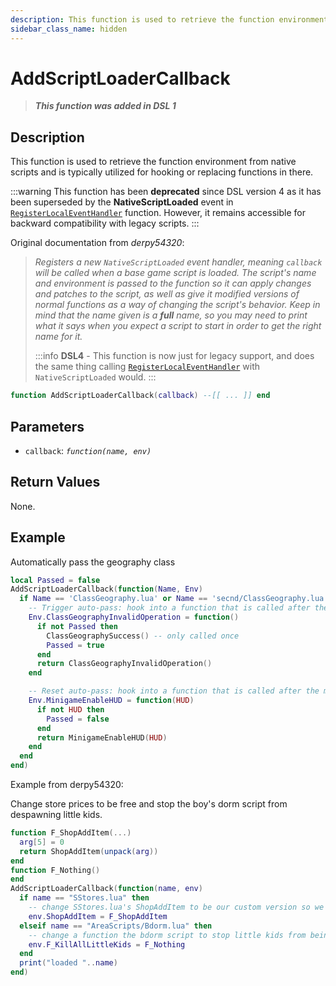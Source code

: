 ```yaml
---
description: This function is used to retrieve the function environment from native scripts and is typically utilized for hooking or replacing functions in there.
sidebar_class_name: hidden
---
```


# AddScriptLoaderCallback

> **_This function was added in DSL 1_**

## Description

This function is used to retrieve the function environment from native scripts and is typically utilized for hooking or replacing functions in there.

:::warning
This function has been **deprecated** since DSL version 4 as it has been superseded by the **NativeScriptLoaded** event in [`RegisterLocalEventHandler`](RegisterLocalEventHandler) function. However, it remains accessible for backward compatibility with legacy scripts.
:::

Original documentation from _derpy54320_:

> _Registers a new `NativeScriptLoaded` event handler, meaning `callback` will be called when a base game script is loaded. The script's name and environment is passed to the function so it can apply changes and patches to the script, as well as give it modified versions of normal functions as a way of changing the script's behavior. Keep in mind that the name given is a **full** name, so you may need to print what it says when you expect a script to start in order to get the right name for it._
>
> :::info
> **DSL4** - This function is now just for legacy support, and does the same thing calling [`RegisterLocalEventHandler`](RegisterLocalEventHandler) with `NativeScriptLoaded` would.
> :::

```lua
function AddScriptLoaderCallback(callback) --[[ ... ]] end
```

## Parameters

- `callback`: _`function(name, env)`_

## Return Values

None.

## Example

Automatically pass the geography class

```lua
local Passed = false
AddScriptLoaderCallback(function(Name, Env)
  if Name == 'ClassGeography.lua' or Name == 'secnd/ClassGeography.lua' then
    -- Trigger auto-pass: hook into a function that is called after the minigame has started
    Env.ClassGeographyInvalidOperation = function()
      if not Passed then
        ClassGeographySuccess() -- only called once
        Passed = true
      end
      return ClassGeographyInvalidOperation()
    end

    -- Reset auto-pass: hook into a function that is called after the minigame has ended
    Env.MinigameEnableHUD = function(HUD)
      if not HUD then
        Passed = false
      end
      return MinigameEnableHUD(HUD)
    end
  end
end)
```

Example from derpy54320:

Change store prices to be free and stop the boy's dorm script from despawning little kids.

```lua
function F_ShopAddItem(...)
  arg[5] = 0
  return ShopAddItem(unpack(arg))
end
function F_Nothing()
end
AddScriptLoaderCallback(function(name, env)
  if name == "SStores.lua" then
    -- change SStores.lua's ShopAddItem to be our custom version so we can change prices
    env.ShopAddItem = F_ShopAddItem
  elseif name == "AreaScripts/Bdorm.lua" then
    -- change a function the bdorm script to stop little kids from being despawned
    env.F_KillAllLittleKids = F_Nothing
  end
  print("loaded "..name)
end)
```
